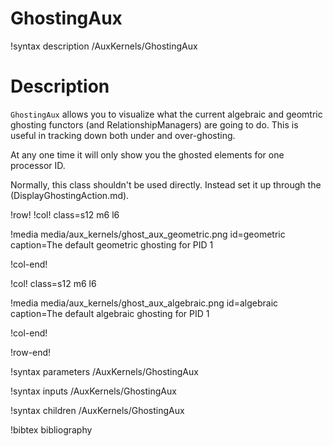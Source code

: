 # GhostingAux

!syntax description /AuxKernels/GhostingAux

# Description

`GhostingAux` allows you to visualize what the current algebraic and geomtric ghosting functors (and RelationshipManagers) are going to do.  This is useful in tracking down both under and over-ghosting.

At any one time it will only show you the ghosted elements for one processor ID.

Normally, this class shouldn't be used directly. Instead set it up through the (DisplayGhostingAction.md).

!row!
!col! class=s12 m6 l6

!media media/aux_kernels/ghost_aux_geometric.png
       id=geometric
       caption=The default geometric ghosting for PID 1

!col-end!

!col! class=s12 m6 l6

!media media/aux_kernels/ghost_aux_algebraic.png
       id=algebraic
       caption=The default algebraic ghosting for PID 1

!col-end!

!row-end!

!syntax parameters /AuxKernels/GhostingAux

!syntax inputs /AuxKernels/GhostingAux

!syntax children /AuxKernels/GhostingAux

!bibtex bibliography
